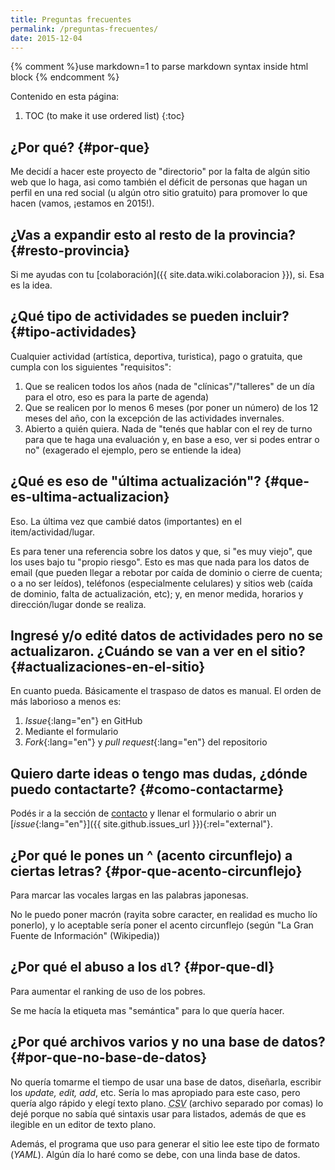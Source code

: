 ```yaml
---
title: Preguntas frecuentes
permalink: /preguntas-frecuentes/
date: 2015-12-04
---
```



{% comment %}use markdown=1 to parse markdown syntax inside html block {% endcomment %}
<div id="tabla-contenido" markdown="1">

Contenido en esta página:

1. TOC (to make it use ordered list)
{:toc}
</div>



¿Por qué?  {#por-que}
-----------------------

Me decidí a hacer este proyecto de "directorio" por la falta de algún sitio web que lo haga, asi como también el déficit de personas que hagan un perfil en una red social (u algún otro sitio gratuito) para promover lo que hacen (vamos, ¡estamos en 2015!).



¿Vas a expandir esto al resto de la provincia?  {#resto-provincia}
------------------------------------------------

Si me ayudas con tu [colaboración]({{ site.data.wiki.colaboracion }}), si. Esa es la idea.



¿Qué tipo de actividades se pueden incluir?  {#tipo-actividades}
------------------------------------------------

Cualquier actividad (artística, deportiva, turistica), pago o gratuita, que cumpla con los siguientes "requisitos":

1. Que se realicen todos los años (nada de "clínicas"/"talleres" de un día para el otro, eso es para la parte de agenda)
2. Que se realicen por lo menos 6 meses (por poner un número) de los 12 meses del año, con la excepción de las actividades invernales.
3. Abierto a quién quiera. Nada de "tenés que hablar con el rey de turno para que te haga una evaluación y, en base a eso, ver si podes entrar o no" (exagerado el ejemplo, pero se entiende la idea)



¿Qué es eso de "última actualización"?  {#que-es-ultima-actualizacion}
------------------------------------------------

Eso. La última vez que cambié datos (importantes) en el item/actividad/lugar.
	
Es para tener una referencia sobre los datos y que, si "es muy viejo", que los uses bajo tu "propio riesgo". Esto es mas que nada para los datos de email (que pueden llegar a rebotar por caída de dominio o cierre de cuenta; o a no ser leídos), teléfonos (especialmente celulares) y sitios web (caída de dominio, falta de actualización, etc); y, en menor medida, horarios y dirección/lugar donde se realiza.



Ingresé y/o edité datos de actividades pero no se actualizaron. ¿Cuándo se van a ver en el sitio?  {#actualizaciones-en-el-sitio}
-------------------------------------------------------------------------------------------------

En cuanto pueda. Básicamente el traspaso de datos es manual. El orden de más laborioso a menos es:

1. *Issue*{:lang="en"} en GitHub
2. Mediante el formulario
3. *Fork*{:lang="en"} y *pull request*{:lang="en"} del repositorio



Quiero darte ideas o tengo mas dudas, ¿dónde puedo contactarte?  {#como-contactarme}
-----------------------------------------------------------------

Podés ir a la sección de [contacto]({{site.data.wiki.contacto}}) y llenar el formulario o abrir un [*issue*{:lang="en"}]({{ site.github.issues_url }}){:rel="external"}.



¿Por qué le pones un ^ (acento circunflejo) a ciertas letras?  {#por-que-acento-circunflejo}
------------------------------------------------------------------

Para marcar las vocales largas en las palabras japonesas.

No le puedo poner macrón (rayita sobre caracter, en realidad es mucho lío ponerlo), y lo aceptable sería poner el acento circunflejo (según "La Gran Fuente de Información" (Wikipedia))



¿Por qué el abuso a los `dl`?  {#por-que-dl}
------------------------------------------

Para aumentar el ranking de uso de los pobres.

Se me hacía la etiqueta mas "semántica" para lo que quería hacer.



¿Por qué archivos varios y no una base de datos?  {#por-que-no-base-de-datos}
-----------------------------------------------

No quería tomarme el tiempo de usar una base de datos, diseñarla, escribir los <i lang="en">update, edit, add</i>, etc. Sería lo mas apropiado para este caso, pero quería algo rápido y elegí texto plano. <i lang="en"><abbr title="comma-separated values">CSV</abbr></i> (archivo separado por comas) lo dejé porque no sabía qué sintaxis usar para listados, además de que es ilegible en un editor de texto plano.

Además, el programa que uso para generar el sitio lee este tipo de formato (<i lang="en">YAML</i>). Algún día lo haré como se debe, con una linda base de datos.

